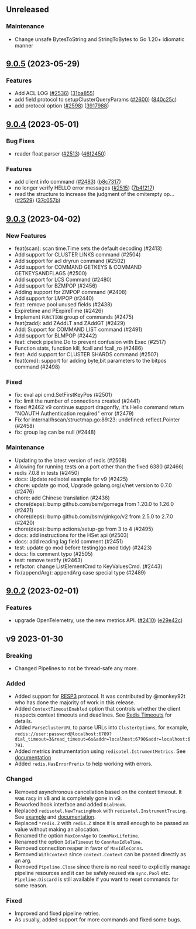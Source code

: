 ## Unreleased

### Maintenance

* Change unsafe BytesToString and StringToBytes to Go 1.20+ idiomatic manner

## [9.0.5](https://github.com/redis/go-redis/compare/v9.0.4...v9.0.5) (2023-05-29)


### Features

* Add ACL LOG ([#2536](https://github.com/redis/go-redis/issues/2536)) ([31ba855](https://github.com/redis/go-redis/commit/31ba855ddebc38fbcc69a75d9d4fb769417cf602))
* add field protocol to setupClusterQueryParams ([#2600](https://github.com/redis/go-redis/issues/2600)) ([840c25c](https://github.com/redis/go-redis/commit/840c25cb6f320501886a82a5e75f47b491e46fbe))
* add protocol option ([#2598](https://github.com/redis/go-redis/issues/2598)) ([3917988](https://github.com/redis/go-redis/commit/391798880cfb915c4660f6c3ba63e0c1a459e2af))



## [9.0.4](https://github.com/redis/go-redis/compare/v9.0.3...v9.0.4) (2023-05-01)


### Bug Fixes

* reader float parser ([#2513](https://github.com/redis/go-redis/issues/2513)) ([46f2450](https://github.com/redis/go-redis/commit/46f245075e6e3a8bd8471f9ca67ea95fd675e241))


### Features

* add client info command ([#2483](https://github.com/redis/go-redis/issues/2483)) ([b8c7317](https://github.com/redis/go-redis/commit/b8c7317cc6af444603731f7017c602347c0ba61e))
* no longer verify HELLO error messages ([#2515](https://github.com/redis/go-redis/issues/2515)) ([7b4f217](https://github.com/redis/go-redis/commit/7b4f2179cb5dba3d3c6b0c6f10db52b837c912c8))
* read the structure to increase the judgment of the omitempty op… ([#2529](https://github.com/redis/go-redis/issues/2529)) ([37c057b](https://github.com/redis/go-redis/commit/37c057b8e597c5e8a0e372337f6a8ad27f6030af))



## [9.0.3](https://github.com/redis/go-redis/compare/v9.0.2...v9.0.3) (2023-04-02)

### New Features

- feat(scan): scan time.Time sets the default decoding (#2413)
- Add support for CLUSTER LINKS command (#2504)
- Add support for acl dryrun command (#2502)
- Add support for COMMAND GETKEYS & COMMAND GETKEYSANDFLAGS (#2500)
- Add support for LCS Command (#2480)
- Add support for BZMPOP (#2456)
- Adding support for ZMPOP command (#2408)
- Add support for LMPOP (#2440)
- feat: remove pool unused fields (#2438)
- Expiretime and PExpireTime (#2426)
- Implement `FUNCTION` group of commands (#2475)
- feat(zadd): add ZAddLT and ZAddGT (#2429)
- Add: Support for COMMAND LIST command (#2491)
- Add support for BLMPOP (#2442)
- feat: check pipeline.Do to prevent confusion with Exec (#2517)
- Function stats, function kill, fcall and fcall_ro (#2486)
- feat: Add support for CLUSTER SHARDS command (#2507)
- feat(cmd): support for adding byte,bit parameters to the bitpos command (#2498)

### Fixed

- fix: eval api cmd.SetFirstKeyPos (#2501)
- fix: limit the number of connections created (#2441)
- fixed #2462  v9 continue support dragonfly,  it's Hello command return "NOAUTH Authentication required" error (#2479)
- Fix for internal/hscan/structmap.go:89:23: undefined: reflect.Pointer (#2458)
- fix: group lag can be null (#2448)

### Maintenance

- Updating to the latest version of redis (#2508)
- Allowing for running tests on a port other than the fixed 6380 (#2466)
- redis 7.0.8 in tests (#2450)
- docs: Update redisotel example for v9 (#2425)
- chore: update go mod, Upgrade golang.org/x/net version to 0.7.0 (#2476)
- chore: add Chinese translation (#2436)
- chore(deps): bump github.com/bsm/gomega from 1.20.0 to 1.26.0 (#2421)
- chore(deps): bump github.com/bsm/ginkgo/v2 from 2.5.0 to 2.7.0 (#2420)
- chore(deps): bump actions/setup-go from 3 to 4 (#2495)
- docs: add instructions for the HSet api (#2503)
- docs: add reading lag field comment (#2451)
- test: update go mod before testing(go mod tidy) (#2423)
- docs: fix comment typo (#2505)
- test: remove testify (#2463)
- refactor: change ListElementCmd to KeyValuesCmd. (#2443)
- fix(appendArg): appendArg case special type (#2489)

## [9.0.2](https://github.com/redis/go-redis/compare/v9.0.1...v9.0.2) (2023-02-01)

### Features

* upgrade OpenTelemetry, use the new metrics API. ([#2410](https://github.com/redis/go-redis/issues/2410)) ([e29e42c](https://github.com/redis/go-redis/commit/e29e42cde2755ab910d04185025dc43ce6f59c65))

## v9 2023-01-30

### Breaking

- Changed Pipelines to not be thread-safe any more.

### Added

- Added support for [RESP3](https://github.com/antirez/RESP3/blob/master/spec.md) protocol. It was
  contributed by @monkey92t who has done the majority of work in this release.
- Added `ContextTimeoutEnabled` option that controls whether the client respects context timeouts
  and deadlines. See
  [Redis Timeouts](https://redis.uptrace.dev/guide/go-redis-debugging.html#timeouts) for details.
- Added `ParseClusterURL` to parse URLs into `ClusterOptions`, for example,
  `redis://user:password@localhost:6789?dial_timeout=3&read_timeout=6s&addr=localhost:6790&addr=localhost:6791`.
- Added metrics instrumentation using `redisotel.IstrumentMetrics`. See
  [documentation](https://redis.uptrace.dev/guide/go-redis-monitoring.html)
- Added `redis.HasErrorPrefix` to help working with errors.

### Changed

- Removed asynchronous cancellation based on the context timeout. It was racy in v8 and is
  completely gone in v9.
- Reworked hook interface and added `DialHook`.
- Replaced `redisotel.NewTracingHook` with `redisotel.InstrumentTracing`. See
  [example](example/otel) and
  [documentation](https://redis.uptrace.dev/guide/go-redis-monitoring.html).
- Replaced `*redis.Z` with `redis.Z` since it is small enough to be passed as value without making
  an allocation.
- Renamed the option `MaxConnAge` to `ConnMaxLifetime`.
- Renamed the option `IdleTimeout` to `ConnMaxIdleTime`.
- Removed connection reaper in favor of `MaxIdleConns`.
- Removed `WithContext` since `context.Context` can be passed directly as an arg.
- Removed `Pipeline.Close` since there is no real need to explicitly manage pipeline resources and
  it can be safely reused via `sync.Pool` etc. `Pipeline.Discard` is still available if you want to
  reset commands for some reason.

### Fixed

- Improved and fixed pipeline retries.
- As usually, added support for more commands and fixed some bugs.
